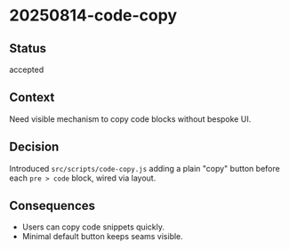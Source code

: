 # 20250814-code-copy

## Status
accepted

## Context
Need visible mechanism to copy code blocks without bespoke UI.

## Decision
Introduced `src/scripts/code-copy.js` adding a plain "copy" button before each `pre > code` block, wired via layout.

## Consequences
- Users can copy code snippets quickly.
- Minimal default button keeps seams visible.
